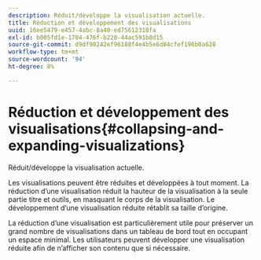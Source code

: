 ```yaml
---
description: Réduit/développe la visualisation actuelle.
title: Réduction et développement des visualisations
uuid: 16ee5479-e457-4abc-8a40-ed75612318fa
exl-id: b005fd1e-1704-476f-b220-44ac591b8d15
source-git-commit: d9df90242ef96188f4e4b5e6d04cfef196b0a628
workflow-type: tm+mt
source-wordcount: '94'
ht-degree: 8%

---
```


# Réduction et développement des visualisations{#collapsing-and-expanding-visualizations}

Réduit/développe la visualisation actuelle.

Les visualisations peuvent être réduites et développées à tout moment. La réduction d’une visualisation réduit la hauteur de la visualisation à la seule partie titre et outils, en masquant le corps de la visualisation. Le développement d’une visualisation réduite rétablit sa taille d’origine.

La réduction d’une visualisation est particulièrement utile pour préserver un grand nombre de visualisations dans un tableau de bord tout en occupant un espace minimal. Les utilisateurs peuvent développer une visualisation réduite afin de n’afficher son contenu que si nécessaire.
